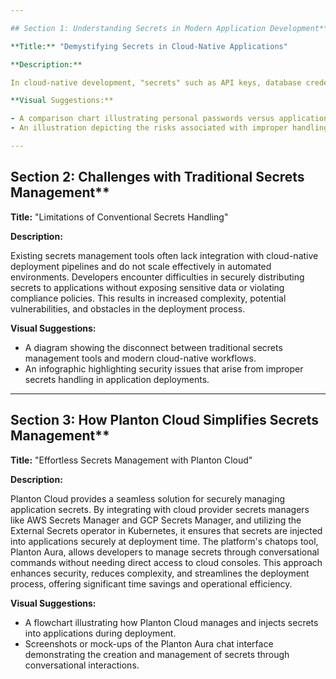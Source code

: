 ```yaml
---

## Section 1: Understanding Secrets in Modern Application Development**

**Title:** "Demystifying Secrets in Cloud-Native Applications"

**Description:**

In cloud-native development, "secrets" such as API keys, database credentials, and encryption keys are vital for application security. Managing these application secrets in environments like Kubernetes introduces complexities. Traditional tools designed for personal password management or shared organizational credentials are inadequate for this purpose, leading to security risks and deployment challenges.

**Visual Suggestions:**

- A comparison chart illustrating personal passwords versus application secrets, along with their respective management tools.
- An illustration depicting the risks associated with improper handling of secrets during application deployment.

---
```


## Section 2: Challenges with Traditional Secrets Management**

**Title:** "Limitations of Conventional Secrets Handling"

**Description:**

Existing secrets management tools often lack integration with cloud-native deployment pipelines and do not scale
effectively in automated environments. Developers encounter difficulties in securely distributing secrets to
applications without exposing sensitive data or violating compliance policies. This results in increased complexity,
potential vulnerabilities, and obstacles in the deployment process.

**Visual Suggestions:**

- A diagram showing the disconnect between traditional secrets management tools and modern cloud-native workflows.
- An infographic highlighting security issues that arise from improper secrets handling in application deployments.

---

## Section 3: How Planton Cloud Simplifies Secrets Management**

**Title:** "Effortless Secrets Management with Planton Cloud"

**Description:**

Planton Cloud provides a seamless solution for securely managing application secrets. By integrating with cloud provider
secrets managers like AWS Secrets Manager and GCP Secrets Manager, and utilizing the External Secrets operator in
Kubernetes, it ensures that secrets are injected into applications securely at deployment time. The platform's chatops
tool, Planton Aura, allows developers to manage secrets through conversational commands without needing direct access to
cloud consoles. This approach enhances security, reduces complexity, and streamlines the deployment process, offering
significant time savings and operational efficiency.

**Visual Suggestions:**

- A flowchart illustrating how Planton Cloud manages and injects secrets into applications during deployment.
- Screenshots or mock-ups of the Planton Aura chat interface demonstrating the creation and management of secrets
  through conversational interactions.

